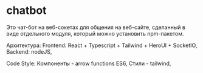 # chatbot


Это чат-бот на веб-сокетах для общения на веб-сайте, сделанный в виде отдельного модуля, который можно установить npm-пакетом.

Архитектура:
Frontend: React + Typescript + Tailwind + HeroUI + SocketIO,
Backend: nodeJS,

Code Style:
Компоненты - arrow functions ES6,
Стили - tailwind,

